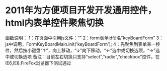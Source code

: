 # 2011年为方便项目开发开发通用控件，html内表单控件聚焦切换
函数说明：
1：在页面中引用js文件：“<script src="KeyBoardControl.js"></script>”
2：form表单id命名“keyBoardForm”
3：js中调用，FormKeyBoardMain.init('keyBoardForm');
4：先聚焦到表单某一控件，然后按小键盘“↑”，向上移动，“↓”向下移动，“←”选中或切换选项，“→”选中或切换选项
备注：目前左右切换只支持“select”,“radio”,“checkbox”控件。在IE6,IE8,FireFox浏览器下测试通过
